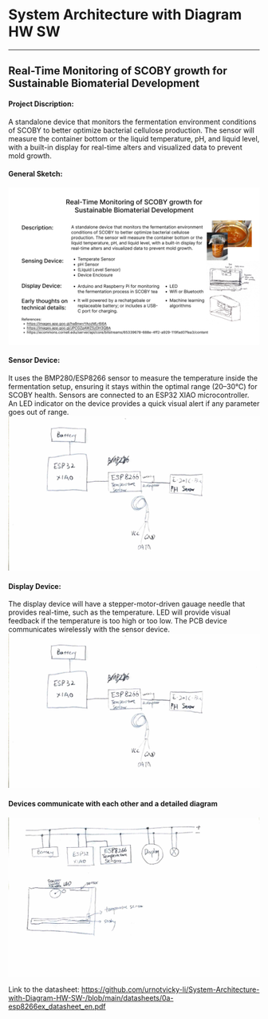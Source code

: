 # System Architecture with Diagram HW SW
---
## Real-Time Monitoring of SCOBY growth for Sustainable Biomaterial Development
#### Project Discription:
A standalone device that monitors the fermentation environment conditions of SCOBY to better optimize bacterial cellulose production. The sensor will measure the container bottom or the liquid temperature, pH, and liquid level, with a built-in display for real-time alters and visualized data to prevent mold growth.

#### General Sketch:
<img src="images/Idea - 1.jpg" alt="Boxing Glove" width="700" class="center" />

#### Sensor Device:
It uses the BMP280/ESP8266 sensor to measure the temperature inside the fermentation setup, ensuring it stays within the optimal range (20–30°C) for SCOBY health. Sensors are connected to an ESP32 XIAO microcontroller. An LED indicator on the device provides a quick visual alert if any parameter goes out of range.
<img src="images/Sensor Device.jpg" alt="Boxing Glove" width="700" class="center" />

#### Display Device:
The display device will have a stepper-motor-driven gauage needle that provides real-time, such as the temperature. LED will provide visual feedback if the temperature is too high or too low. The PCB device communicates wirelessly with the sensor device.
<img src="images/Sensor Device.jpg" alt="Boxing Glove" width="700" class="center" />

#### Devices communicate with each other and a detailed diagram 
<img src="images/Slides4.jpg" alt="Boxing Glove" width="700" class="center" />

Link to the datasheet: https://github.com/urnotvicky-li/System-Architecture-with-Diagram-HW-SW-/blob/main/datasheets/0a-esp8266ex_datasheet_en.pdf
